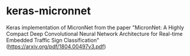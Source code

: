 # keras-micronnet
Keras implementation of MicronNet from the paper "MicronNet: A Highly Compact Deep Convolutional Neural Network Architecture for Real-time Embedded Traffic Sign Classification" (https://arxiv.org/pdf/1804.00497v3.pdf)
